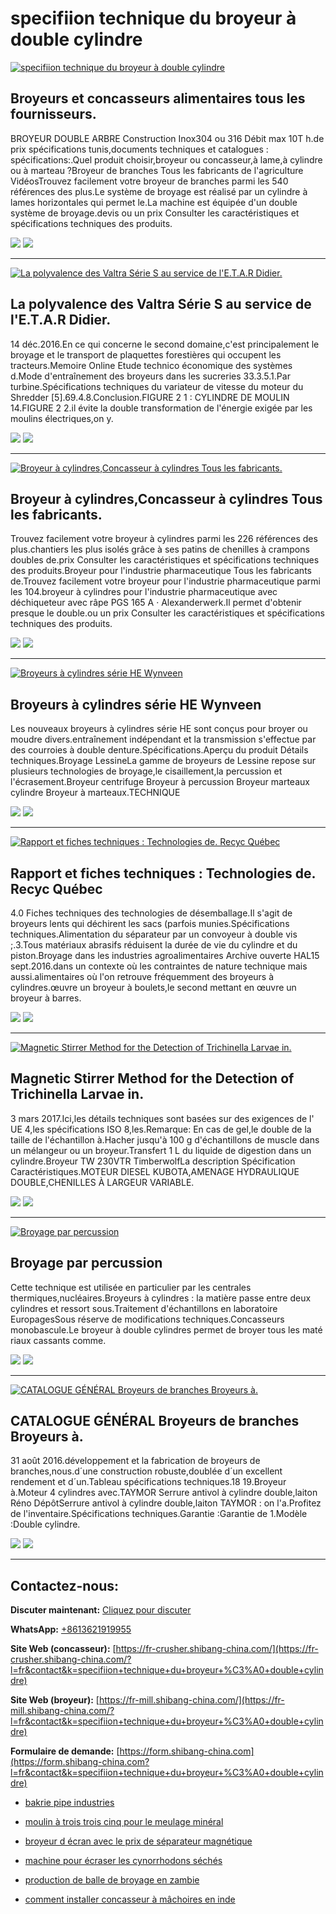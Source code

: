 # specifiion technique du broyeur à double cylindre

<a href="https://swt.shibang-china.com/?l=fr&img&k=specifiion+technique+du+broyeur+%C3%A0+double+cylindre" target="_blank">![specifiion technique du broyeur à double cylindre](http://static.shibang-china.com/all-800x300/1342.jpg)</a>

## Broyeurs et concasseurs alimentaires tous les fournisseurs.
BROYEUR DOUBLE ARBRE Construction Inox304 ou 316 Débit max 10T h.de prix spécifications tunis,documents techniques et catalogues : spécifications:.Quel produit choisir,broyeur ou concasseur,à lame,à cylindre ou à marteau ?Broyeur de branches Tous les fabricants de l&#39;agriculture VidéosTrouvez facilement votre broyeur de branches parmi les 540 références des plus.Le système de broyage est réalisé par un cylindre à lames horizontales qui permet le.La machine est équipée d&#39;un double système de broyage.devis ou un prix Consulter les caractéristiques et spécifications techniques des produits.


<a href="https://whatsapp.shibangsoft.com/WhatsApp.php" target="_blank" title="WhatsApp">![](http://static.shibang-china.com/icon/whatsapp.png)</a> <a href="https://swt.shibang-china.com/?l=fr&icon&k=specifiion+technique+du+broyeur+%C3%A0+double+cylindre" target="_blank">![](http://static.shibang-china.com/icon/chat-fr.png)</a>

---

<a href="https://swt.shibang-china.com/?l=fr&img&k=specifiion+technique+du+broyeur+%C3%A0+double+cylindre" target="_blank">![La polyvalence des Valtra Série S au service de l&#39;E.T.A.R Didier.](http://static.shibang-china.com/all-800x300/306.jpg)</a>

## La polyvalence des Valtra Série S au service de l&#39;E.T.A.R Didier.
14 déc.2016.En ce qui concerne le second domaine,c&#39;est principalement le broyage et le transport de plaquettes forestières qui occupent les tracteurs.Memoire Online Etude technico économique des systèmes d.Mode d&#39;entraînement des broyeurs dans les sucreries 33.3.5.1.Par turbine.Spécifications techniques du variateur de vitesse du moteur du Shredder [5].69.4.8.Conclusion.FIGURE 2 1 : CYLINDRE DE MOULIN 14.FIGURE 2 2.il évite la double transformation de l&#39;énergie exigée par les moulins électriques,on y.


<a href="https://whatsapp.shibangsoft.com/WhatsApp.php" target="_blank" title="WhatsApp">![](http://static.shibang-china.com/icon/whatsapp.png)</a> <a href="https://swt.shibang-china.com/?l=fr&icon&k=specifiion+technique+du+broyeur+%C3%A0+double+cylindre" target="_blank">![](http://static.shibang-china.com/icon/chat-fr.png)</a>

---

<a href="https://swt.shibang-china.com/?l=fr&img&k=specifiion+technique+du+broyeur+%C3%A0+double+cylindre" target="_blank">![Broyeur à cylindres,Concasseur à cylindres Tous les fabricants.](http://static.shibang-china.com/all-800x300/1276.jpg)</a>

## Broyeur à cylindres,Concasseur à cylindres Tous les fabricants.
Trouvez facilement votre broyeur à cylindres parmi les 226 références des plus.chantiers les plus isolés grâce à ses patins de chenilles à crampons doubles de.prix Consulter les caractéristiques et spécifications techniques des produits.Broyeur pour l&#39;industrie pharmaceutique Tous les fabricants de.Trouvez facilement votre broyeur pour l&#39;industrie pharmaceutique parmi les 104.broyeur à cylindres pour l&#39;industrie pharmaceutique avec déchiqueteur avec râpe PGS 165 A &middot; Alexanderwerk.Il permet d&#39;obtenir presque le double.ou un prix Consulter les caractéristiques et spécifications techniques des produits.


<a href="https://whatsapp.shibangsoft.com/WhatsApp.php" target="_blank" title="WhatsApp">![](http://static.shibang-china.com/icon/whatsapp.png)</a> <a href="https://swt.shibang-china.com/?l=fr&icon&k=specifiion+technique+du+broyeur+%C3%A0+double+cylindre" target="_blank">![](http://static.shibang-china.com/icon/chat-fr.png)</a>

---

<a href="https://swt.shibang-china.com/?l=fr&img&k=specifiion+technique+du+broyeur+%C3%A0+double+cylindre" target="_blank">![Broyeurs à cylindres série HE Wynveen](http://static.shibang-china.com/all-800x300/1365.jpg)</a>

## Broyeurs à cylindres série HE Wynveen
Les nouveaux broyeurs à cylindres série HE sont conçus pour broyer ou moudre divers.entraînement indépendant et la transmission s&#39;effectue par des courroies à double denture.Spécifications.Aperçu du produit Détails techniques.Broyage LessineLa gamme de broyeurs de Lessine repose sur plusieurs technologies de broyage,le cisaillement,la percussion et l&#39;écrasement.Broyeur centrifuge Broyeur à percussion Broyeur marteaux cylindre Broyeur à marteaux.TECHNIQUE


<a href="https://whatsapp.shibangsoft.com/WhatsApp.php" target="_blank" title="WhatsApp">![](http://static.shibang-china.com/icon/whatsapp.png)</a> <a href="https://swt.shibang-china.com/?l=fr&icon&k=specifiion+technique+du+broyeur+%C3%A0+double+cylindre" target="_blank">![](http://static.shibang-china.com/icon/chat-fr.png)</a>

---

<a href="https://swt.shibang-china.com/?l=fr&img&k=specifiion+technique+du+broyeur+%C3%A0+double+cylindre" target="_blank">![Rapport et fiches techniques : Technologies de. Recyc Québec](http://static.shibang-china.com/all-800x300/586.jpg)</a>

## Rapport et fiches techniques : Technologies de. Recyc Québec
4.0 Fiches techniques des technologies de désemballage.Il s&#39;agit de broyeurs lents qui déchirent les sacs (parfois munies.Spécifications techniques.Alimentation du séparateur par un convoyeur à double vis ;.3.Tous matériaux abrasifs réduisent la durée de vie du cylindre et du piston.Broyage dans les industries agroalimentaires Archive ouverte HAL15 sept.2016.dans un contexte où les contraintes de nature technique mais aussi.alimentaires où l&#39;on retrouve fréquemment des broyeurs à cylindres.œuvre un broyeur à boulets,le second mettant en œuvre un broyeur à barres.


<a href="https://whatsapp.shibangsoft.com/WhatsApp.php" target="_blank" title="WhatsApp">![](http://static.shibang-china.com/icon/whatsapp.png)</a> <a href="https://swt.shibang-china.com/?l=fr&icon&k=specifiion+technique+du+broyeur+%C3%A0+double+cylindre" target="_blank">![](http://static.shibang-china.com/icon/chat-fr.png)</a>

---

<a href="https://swt.shibang-china.com/?l=fr&img&k=specifiion+technique+du+broyeur+%C3%A0+double+cylindre" target="_blank">![Magnetic Stirrer Method for the Detection of Trichinella Larvae in.](http://static.shibang-china.com/all-800x300/500.jpg)</a>

## Magnetic Stirrer Method for the Detection of Trichinella Larvae in.
3 mars 2017.Ici,les détails techniques sont basées sur des exigences de l&#39; UE 4,les spécifications ISO 8,les.Remarque: En cas de gel,le double de la taille de l&#39;échantillon à.Hacher jusqu&#39;à 100 g d&#39;échantillons de muscle dans un mélangeur ou un broyeur.Transfert 1 L du liquide de digestion dans un cylindre.Broyeur TW 230VTR TimberwolfLa description Spécification Caractéristiques.MOTEUR DIESEL KUBOTA,AMENAGE HYDRAULIQUE DOUBLE,CHENILLES À LARGEUR VARIABLE.


<a href="https://whatsapp.shibangsoft.com/WhatsApp.php" target="_blank" title="WhatsApp">![](http://static.shibang-china.com/icon/whatsapp.png)</a> <a href="https://swt.shibang-china.com/?l=fr&icon&k=specifiion+technique+du+broyeur+%C3%A0+double+cylindre" target="_blank">![](http://static.shibang-china.com/icon/chat-fr.png)</a>

---

<a href="https://swt.shibang-china.com/?l=fr&img&k=specifiion+technique+du+broyeur+%C3%A0+double+cylindre" target="_blank">![Broyage par percussion](http://static.shibang-china.com/all-800x300/314.jpg)</a>

## Broyage par percussion
Cette technique est utilisée en particulier par les centrales thermiques,nucléaires.Broyeurs à cylindres : la matière passe entre deux cylindres et ressort sous.Traitement d&#39;échantillons en laboratoire EuropagesSous réserve de modifications techniques.Concasseurs monobascule.Le broyeur à double cylindres permet de broyer tous les maté riaux cassants comme.


<a href="https://whatsapp.shibangsoft.com/WhatsApp.php" target="_blank" title="WhatsApp">![](http://static.shibang-china.com/icon/whatsapp.png)</a> <a href="https://swt.shibang-china.com/?l=fr&icon&k=specifiion+technique+du+broyeur+%C3%A0+double+cylindre" target="_blank">![](http://static.shibang-china.com/icon/chat-fr.png)</a>

---

<a href="https://swt.shibang-china.com/?l=fr&img&k=specifiion+technique+du+broyeur+%C3%A0+double+cylindre" target="_blank">![CATALOGUE GÉNÉRAL Broyeurs de branches Broyeurs à.](http://static.shibang-china.com/all-800x300/316.jpg)</a>

## CATALOGUE GÉNÉRAL Broyeurs de branches Broyeurs à.
31 août 2016.développement et la fabrication de broyeurs de branches,nous.d´une construction robuste,doublée d´un excellent rendement et d´un.Tableau spécifications techniques.18 19.Broyeur à.Moteur 4 cylindres avec.TAYMOR Serrure antivol à cylindre double,laiton Réno DépôtSerrure antivol à cylindre double,laiton TAYMOR : on l&#39;a.Profitez de l&#39;inventaire.Spécifications techniques.Garantie :Garantie de 1.Modèle :Double cylindre.


<a href="https://whatsapp.shibangsoft.com/WhatsApp.php" target="_blank" title="WhatsApp">![](http://static.shibang-china.com/icon/whatsapp.png)</a> <a href="https://swt.shibang-china.com/?l=fr&icon&k=specifiion+technique+du+broyeur+%C3%A0+double+cylindre" target="_blank">![](http://static.shibang-china.com/icon/chat-fr.png)</a>

---
## Contactez-nous:

**Discuter maintenant:** [Cliquez pour discuter](https://swt.shibang-china.com?l=fr&contact&k=specifiion+technique+du+broyeur+%C3%A0+double+cylindre)

**WhatsApp:**  [+8613621919955](https://whatsapp.shibangsoft.com/WhatsApp.php)

**Site Web (concasseur):** [https://fr-crusher.shibang-china.com/](https://fr-crusher.shibang-china.com/?l=fr&contact&k=specifiion+technique+du+broyeur+%C3%A0+double+cylindre)

**Site Web (broyeur):** [https://fr-mill.shibang-china.com/](https://fr-mill.shibang-china.com/?l=fr&contact&k=specifiion+technique+du+broyeur+%C3%A0+double+cylindre)

**Formulaire de demande:** [https://form.shibang-china.com](https://form.shibang-china.com?l=fr&contact&k=specifiion+technique+du+broyeur+%C3%A0+double+cylindre)

* [bakrie pipe industries](../48/bakrie%20pipe%20industries.md)

* [moulin à trois trois cinq pour le meulage minéral](../53/moulin%20%C3%A0%20trois%20trois%20cinq%20pour%20le%20meulage%20min%C3%A9ral.md)

* [broyeur d écran avec le prix de séparateur magnétique](../49/broyeur%20d%20%C3%A9cran%20avec%20le%20prix%20de%20s%C3%A9parateur%20magn%C3%A9tique.md)

* [machine pour écraser les cynorrhodons séchés](../42/machine%20pour%20%C3%A9craser%20les%20cynorrhodons%20s%C3%A9ch%C3%A9s.md)

* [production de balle de broyage en zambie](../47/production%20de%20balle%20de%20broyage%20en%20zambie.md)

* [comment installer concasseur à mâchoires en inde](../54/comment%20installer%20concasseur%20%C3%A0%20m%C3%A2choires%20en%20inde.md)